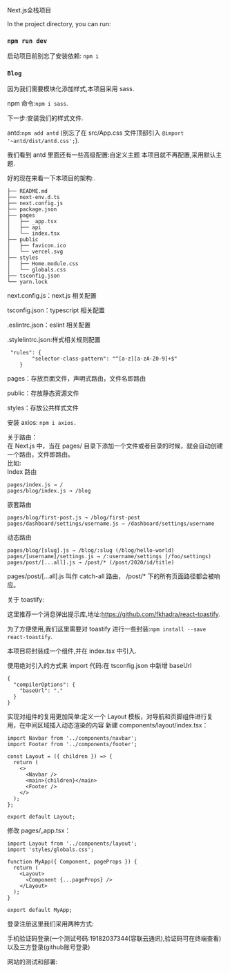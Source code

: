 
Next.js全栈项目

In the project directory, you can run:

### `npm run dev`

启动项目前别忘了安装依赖: `npm i`

### `Blog`


因为我们需要模块化添加样式,本项目采用 sass.

npm 命令:`npm i sass`.

下一步:安装我们的样式文件.

antd:`npm add antd` (别忘了在 src/App.css 文件顶部引入 `@import '~antd/dist/antd.css';`).

我们看到 antd 里面还有一些高级配置:自定义主题 本项目就不再配置,采用默认主题.

好的现在来看一下本项目的架构:.
```
├── README.md
├── next-env.d.ts
├── next.config.js
├── package.json
├── pages
│   ├── _app.tsx
│   ├── api
│   └── index.tsx
├── public
│   ├── favicon.ico
│   └── vercel.svg
├── styles
│   ├── Home.module.css
│   └── globals.css
├── tsconfig.json
└── yarn.lock  
```
next.config.js：next.js 相关配置  

tsconfig.json：typescript 相关配置  

.eslintrc.json：eslint 相关配置  

.stylelintrc.json:样式相关规则配置  
```
 "rules": {
        "selector-class-pattern": "^[a-z][a-zA-Z0-9]+$"
    }
```

pages：存放页面文件，声明式路由，文件名即路由  

public：存放静态资源文件  

styles：存放公共样式文件  

安装 axios: `npm i axios.`  

关于路由：  
在 Next.js 中，当在 pages/ 目录下添加一个文件或者目录的时候，就会自动创建一个路由，文件即路由。  
比如:   
Index 路由 
```
pages/index.js → /
pages/blog/index.js → /blog
```  
嵌套路由 
```
pages/blog/first-post.js → /blog/first-post
pages/dashboard/settings/username.js → /dashboard/settings/username
```  
动态路由 
```
pages/blog/[slug].js → /blog/:slug (/blog/hello-world)
pages/[username]/settings.js → /:username/settings (/foo/settings)
pages/post/[...all].js → /post/* (/post/2020/id/title)
```  
pages/post/[…all].js 叫作 catch-all 路由， /post/* 下的所有页面路径都会被响应。  

关于 toastify:

这里推荐一个消息弹出提示库,地址:https://github.com/fkhadra/react-toastify.  

为了方便使用,我们这里需要对 toastify 进行一些封装:`npm install --save react-toastify`.  

本项目将封装成一个组件,并在 index.tsx 中引入.


使用绝对引入的方式来 import 代码:在 tsconfig.json 中新增 baseUrl  

```
{
  "compilerOptions": {
    "baseUrl": "."
  }
}

```
实现对组件的复用更加简单:定义一个 Layout 模板，对导航和页脚组件进行复用，在中间区域插入动态渲染的内容 
新建 components/layout/index.tsx： 
```
import Navbar from '../components/navbar';
import Footer from '../components/footer';

const Layout = ({ children }) => {
  return (
    <>
      <Navbar />
      <main>{children}</main>
      <Footer />
    </>
  );
};

export default Layout;
```  

修改 pages/_app.tsx： 

```
import Layout from '../components/layout';
import 'styles/globals.css';

function MyApp({ Component, pageProps }) {
  return (
    <Layout>
      <Component {...pageProps} />
    </Layout>
  );
}

export default MyApp;
```  

登录注册这里我们采用两种方式:   

手机验证码登录(一个测试号码:19182037344(容联云通讯),验证码可在终端查看)以及三方登录(github账号登录)  

网站的测试和部署:  

